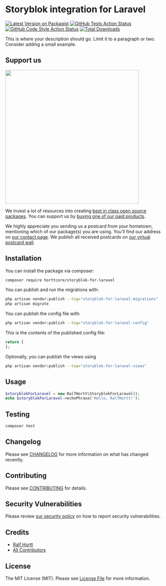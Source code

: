 # Storyblok integration for Laravel

[![Latest Version on Packagist](https://img.shields.io/packagist/v/horttcore/storyblok-for-laravel.svg?style=flat-square)](https://packagist.org/packages/horttcore/storyblok-for-laravel)
[![GitHub Tests Action Status](https://img.shields.io/github/actions/workflow/status/horttcore/storyblok-for-laravel/run-tests.yml?branch=main&label=tests&style=flat-square)](https://github.com/horttcore/storyblok-for-laravel/actions?query=workflow%3Arun-tests+branch%3Amain)
[![GitHub Code Style Action Status](https://img.shields.io/github/actions/workflow/status/horttcore/storyblok-for-laravel/fix-php-code-style-issues.yml?branch=main&label=code%20style&style=flat-square)](https://github.com/horttcore/storyblok-for-laravel/actions?query=workflow%3A"Fix+PHP+code+style+issues"+branch%3Amain)
[![Total Downloads](https://img.shields.io/packagist/dt/horttcore/storyblok-for-laravel.svg?style=flat-square)](https://packagist.org/packages/horttcore/storyblok-for-laravel)

This is where your description should go. Limit it to a paragraph or two. Consider adding a small example.

## Support us

[<img src="https://github-ads.s3.eu-central-1.amazonaws.com/storyblok-for-laravel.jpg?t=1" width="419px" />](https://spatie.be/github-ad-click/storyblok-for-laravel)

We invest a lot of resources into creating [best in class open source packages](https://spatie.be/open-source). You can support us by [buying one of our paid products](https://spatie.be/open-source/support-us).

We highly appreciate you sending us a postcard from your hometown, mentioning which of our package(s) you are using. You'll find our address on [our contact page](https://spatie.be/about-us). We publish all received postcards on [our virtual postcard wall](https://spatie.be/open-source/postcards).

## Installation

You can install the package via composer:

```bash
composer require horttcore/storyblok-for-laravel
```

You can publish and run the migrations with:

```bash
php artisan vendor:publish --tag="storyblok-for-laravel-migrations"
php artisan migrate
```

You can publish the config file with:

```bash
php artisan vendor:publish --tag="storyblok-for-laravel-config"
```

This is the contents of the published config file:

```php
return [
];
```

Optionally, you can publish the views using

```bash
php artisan vendor:publish --tag="storyblok-for-laravel-views"
```

## Usage

```php
$storyblokForLaravel = new RalfHortt\StoryblokForLaravel();
echo $storyblokForLaravel->echoPhrase('Hello, RalfHortt!');
```

## Testing

```bash
composer test
```

## Changelog

Please see [CHANGELOG](CHANGELOG.md) for more information on what has changed recently.

## Contributing

Please see [CONTRIBUTING](CONTRIBUTING.md) for details.

## Security Vulnerabilities

Please review [our security policy](../../security/policy) on how to report security vulnerabilities.

## Credits

- [Ralf Hortt](https://github.com/Horttcore)
- [All Contributors](../../contributors)

## License

The MIT License (MIT). Please see [License File](LICENSE.md) for more information.
